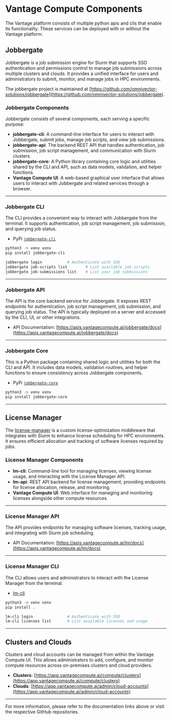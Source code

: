 # Vantage Compute Components
The Vantage platform consists of multiple python apis and clis that enable its functionality. These services can be deployed with or without the Vantage platform.

## Jobbergate
Jobbergate is a job submission engine for Slurm that supports SSO authentication and permissions control to manage job submissions across multiple clusters and clouds. It provides a unified interface for users and administrators to submit, monitor, and manage jobs in HPC environments.

The jobbergate project is maintained at [https://github.com/omnivector-solutions/jobbergate](https://github.com/omnivector-solutions/jobbergate).

### Jobbergate Components

Jobbergate consists of several components, each serving a specific purpose:

- **jobbergate-cli**: A command-line interface for users to interact with Jobbergate, submit jobs, manage job scripts, and view job submissions.
- **jobbergate-api**: The backend REST API that handles authentication, job submission, job script management, and communication with Slurm clusters.
- **jobbergate-core**: A Python library containing core logic and utilities shared by the CLI and API, such as data models, validation, and helper functions.
- **Vantage Compute UI**: A web-based graphical user interface that allows users to interact with Jobbergate and related services through a browser.

---

### Jobbergate CLI

The CLI provides a convenient way to interact with Jobbergate from the terminal. It supports authentication, job script management, job submission, and querying job status.

* PyPi [`jobbergate-cli`](https://pypi.org/project/jobbergate-cli/)

```bash
python3 -m venv venv
pip install jobbergate-cli

jobbergate login           # Authenticate with SSO
jobbergate job-scripts list        # List available job scripts
jobbergate job-submissions list    # List your job submissions
```

---

### Jobbergate API

The API is the core backend service for Jobbergate. It exposes REST endpoints for authentication, job script management, job submission, and querying job status. The API is typically deployed on a server and accessed by the CLI, UI, or other integrations.

- API Documentation: [https://apis.vantagecompute.ai/jobbergate/docs](https://apis.vantagecompute.ai/jobbergate/docs)

---

### Jobbergate Core

This is a Python package containing shared logic and utilities for both the CLI and API. It includes data models, validation routines, and helper functions to ensure consistency across Jobbergate components.

* PyPi [`jobbergate-core`](https://pypi.org/project/jobbergate-core/)

```bash
python3 -m venv venv
pip install jobbergate-core
```

---

## License Manager

The [license-manager](https://github.com/omnivector-solutions/license-manager) is a custom license-optimization middleware that integrates with Slurm to enhance license scheduling for HPC environments. It ensures efficient allocation and tracking of software licenses required by jobs.

### License Manager Components

- **lm-cli**: Command-line tool for managing licenses, viewing license usage, and interacting with the License Manager API.
- **lm-api**: REST API backend for license management, providing endpoints for license allocation, release, and monitoring.
- **Vantage Compute UI**: Web interface for managing and monitoring licenses alongside other compute resources.

---

### License Manager API

The API provides endpoints for managing software licenses, tracking usage, and integrating with Slurm job scheduling.

- API Documentation: [https://apis.vantagecompute.ai/lm/docs](https://apis.vantagecompute.ai/lm/docs)

---

### License Manager CLI

The CLI allows users and administrators to interact with the License Manager from the terminal.

* [lm-cli](https://github.com/omnivector-solutions/license-manager/tree/main/lm-cli)

```bash
python3 -m venv venv
pip install .

lm-cli login               # Authenticate with SSO
lm-cli licenses list       # List available licenses and usage
```

---

## Clusters and Clouds

Clusters and cloud accounts can be managed from within the Vantage Compute UI. This allows administrators to add, configure, and monitor compute resources across on-premises clusters and cloud providers.

- **Clusters**: [https://app.vantagecompute.ai/compute/clusters](https://app.vantagecompute.ai/compute/clusters)
- **Clouds**: [https://app.vantagecompute.ai/admin/cloud-accounts](https://app.vantagecompute.ai/admin/cloud-accounts)

---

For more information, please refer to the documentation links above or visit the respective GitHub repositories.